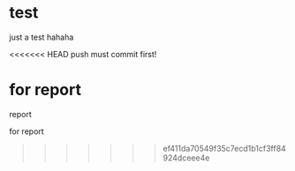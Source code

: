 # test
just a test hahaha

<<<<<<< HEAD
push must commit first!

for report
=======
report

for report
>>>>>>> ef411da70549f35c7ecd1b1cf3ff84924dceee4e
